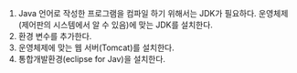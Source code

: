 1. Java 언어로 작성한 프로그램을 컴파일 하기 위해서는 JDK가 필요하다.
운영체제(제어판의 시스템에서 알 수 있음)에 맞는 JDK를 설치한다.
2. 환경 변수를 추가한다.
3. 운영체제에 맞는 웹 서버(Tomcat)를 설치한다.
4. 통합개발환경(eclipse for Jav)을 설치한다.


<!--stackedit_data:
eyJoaXN0b3J5IjpbLTY5MTM3MjUzXX0=
-->